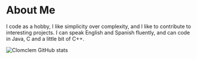 # About Me
I code as a hobby, I like simplicity over complexity, and I like to contribute to interesting projects.
I can speak English and Spanish fluently, and can code in Java, C and a little bit of C++.

![Clomclem GitHub stats](https://github-readme-stats.vercel.app/api?username=Clomclem&show_icons=true&theme=radical) 
